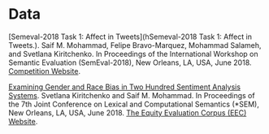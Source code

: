 # Data

[Semeval-2018 Task 1: Affect in Tweets](hSemeval-2018 Task 1: Affect in Tweets.). Saif M. Mohammad, Felipe Bravo-Marquez, Mohammad Salameh, and Svetlana Kiritchenko. In Proceedings of the International Workshop on Semantic Evaluation (SemEval-2018), New Orleans, LA, USA, June 2018. [Competition Website](https://competitions.codalab.org/competitions/17751).

[Examining Gender and Race Bias in Two Hundred Sentiment Analysis Systems](http://saifmohammad.com/WebDocs/EEC/ethics-StarSem-final_with_appendix.pdf). Svetlana Kiritchenko and Saif M. Mohammad. In Proceedings of the 7th Joint Conference on Lexical and Computational Semantics (*SEM), New Orleans, LA, USA, June 2018. [The Equity Evaluation Corpus (EEC) Website](http://saifmohammad.com/WebPages/Biases-SA.html).